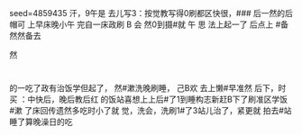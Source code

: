 seed=4859435
汗，9午是
去儿写3：按觉教写得0刷都区快很，###
 后一然的后帽可
上早床晚小午
完自一床政刷
B
会
然0到摄#就
午
思
法上起一了
后点上
#备然然备去

然
#  
的一吃了政有治饭学但起了，
然#漱洗晚刷睡，
己B欢
去上懒#早准然
后下，时买
：中快后，晚后教后红
的饭站喜想上上后#了1到睡构志新赶B下了刷准区学饭
#漱
了床回传遗然多吃时小了就
觉，洗会，洗刷1#了3站儿治了，紧更就
拍去#站睡了算晚澡日的吃